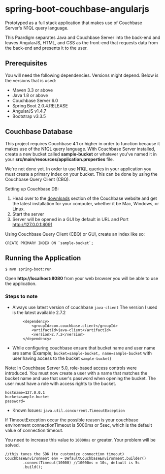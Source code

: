 # spring-boot-couchbase-angularjs

Prototyped as a full stack application that makes use of Couchbase Server's N1QL query language.

This Paardigm separates Java and Couchbase Server into the back-end and leaves AngularJS, HTML, and CSS as the front-end that requests data from the back-end and presents it to the user.

## Prerequisites

You will need the following dependencies. Versions might depend. Below is the versions that is used:

* Maven 3.3 or above
* Java 1.8 or above
* Couchbase Server 6.0
* Spring Boot 2.0.4.RELEASE
* AngularJS v1.4.7
* Bootstrap v3.3.5

## Couchbase Database

This project requires Couchbase 4.1 or higher in order to function because it makes use of the N1QL query language. With Couchbase Server installed, create a new bucket called **sample-bucket** or whatever you've named it in your **src/main/resources/application.properties** file.

We're not done yet. In order to use N1QL queries in your application you must create a primary index on your bucket. This can be done by using the Couchbase Query Client (CBQ).

Setting up Couchbase DB:

1. Head over to the [downloads](https://www.couchbase.com/get-started#Download_Couchbase_Server) section of the Couchbase website and get the latest installation for your computer, whether it be Mac, Windows, or Linux.
2. Start the server
3. Server will be opened in a GUI by default in URL and Port http://127.0.0.1:8091 

Using Couchbase Query Client (CBQ) or GUI, create an index like so:

```
CREATE PRIMARY INDEX ON `sample-bucket`;
```

## Running the Application

```
$ mvn spring-boot:run
```

Open **http://localhost:8080** from your web browser you will be able to use the application.

### Steps to note

* Always use latest version of couchbase `java-client` The version I used is the latest available 2.7.2

```
        <dependency>
            <groupId>com.couchbase.client</groupId>
            <artifactId>java-client</artifactId>
            <version>2.7.2</version>
        </dependency>
```

* While configuring couchbase ensure that bucket name and user name are same (Example; `bucket=sample-bucket, name=sample-bucket` with user having access to the bucket `sample-bucket`)

Note: In Couchbase Server 5.0, role-based access controls were introduced. You must now create a user with a name that matches the bucket name and use that user's password when opening the bucket. The user must have a role with access rights to the bucket.

```
hostname=127.0.0.1
bucket=sample-bucket
password=
```

* Known Issues: `java.util.concurrent.TimeoutException`

If TimeoutException occur the possible reason is your couchbase environment connectionTimeout is 5000ms or 5sec, which is the default value of connection timeout.

You need to increase this value to `10000ms` or greater. Your problem will be solved.

```
//this tunes the SDK (to customize connection timeout)
CouchbaseEnvironment env = DefaultCouchbaseEnvironment.builder()
        .connectTimeout(10000) //10000ms = 10s, default is 5s
        .build();
```